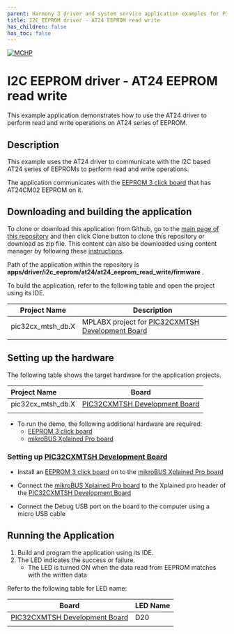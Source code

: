 ```yaml
---
parent: Harmony 3 driver and system service application examples for PIC32CX MT family
title: I2C EEPROM driver - AT24 EEPROM read write 
has_children: false
has_toc: false
---
```


[![MCHP](https://www.microchip.com/ResourcePackages/Microchip/assets/dist/images/logo.png)](https://www.microchip.com)

# I2C EEPROM driver - AT24 EEPROM read write

This example application demonstrates how to use the AT24 driver to perform read and write operations on AT24 series of EEPROM.

## Description

This example uses the AT24 driver to communicate with the I2C based AT24 series of EEPROMs to perform read and write operations.

The application communicates with the [EEPROM 3 click board](https://www.mikroe.com/eeprom-3-click) that has AT24CM02 EEPROM on it.

## Downloading and building the application

To clone or download this application from Github, go to the [main page of this repository](https://github.com/Microchip-MPLAB-Harmony/core_apps_pic32cx_mt) and then click Clone button to clone this repository or download as zip file.
This content can also be downloaded using content manager by following these [instructions](https://github.com/Microchip-MPLAB-Harmony/contentmanager/wiki).

Path of the application within the repository is **apps/driver/i2c_eeprom/at24/at24_eeprom_read_write/firmware** .

To build the application, refer to the following table and open the project using its IDE.

| Project Name      | Description                                    |
| ----------------- | ---------------------------------------------- |
| pic32cx_mtsh_db.X | MPLABX project for [PIC32CXMTSH Development Board](https://www.microchip.com/en-us/development-tool/PIC32CXMTSH-DB) |
|||

## Setting up the hardware

The following table shows the target hardware for the application projects.

| Project Name| Board|
|:---------|:---------:|
| pic32cx_mtsh_db.X | [PIC32CXMTSH Development Board](https://www.microchip.com/en-us/development-tool/PIC32CXMTSH-DB) |
|||

- To run the demo, the following additional hardware are required:
    - [EEPROM 3 click board](https://www.mikroe.com/eeprom-3-click)
    - [mikroBUS Xplained Pro board](https://www.microchip.com/developmenttools/ProductDetails/ATMBUSADAPTER-XPRO)

### Setting up [PIC32CXMTSH Development Board](https://www.microchip.com/en-us/development-tool/PIC32CXMTSH-DB)

- Install an [EEPROM 3 click board](https://www.mikroe.com/eeprom-3-click) on to the [mikroBUS Xplained Pro board](https://www.microchip.com/developmenttools/ProductDetails/ATMBUSADAPTER-XPRO)

- Connect the [mikroBUS Xplained Pro board](https://www.microchip.com/developmenttools/ProductDetails/ATMBUSADAPTER-XPRO) to the Xplained pro header of the [PIC32CXMTSH Development Board](https://www.microchip.com/en-us/development-tool/PIC32CXMTSH-DB)

- Connect the Debug USB port on the board to the computer using a micro USB cable

## Running the Application

1. Build and program the application using its IDE.
2. The LED indicates the success or failure.
    - The LED is turned ON when the data read from EEPROM matches with the written data

Refer to the following table for LED name:

| Board | LED Name |
| ----- | -------- |
|  [PIC32CXMTSH Development Board](https://www.microchip.com/en-us/development-tool/PIC32CXMTSH-DB) | D20 |
|||
